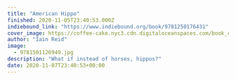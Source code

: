 ```yaml
---
title: "American Hippo"
finished: 2020-11-05T23:40:53.000Z
indiebound_link: "https://www.indiebound.org/book/9781250176431"
cover_image: https://coffee-cake.nyc3.cdn.digitaloceanspaces.com/book_covers/2020/american-hippo.webp
author: "Iain Reid"
image:
  - 9781501126949.jpg
description: "What if instead of horses, hippos?"
date: 2020-11-07T23:40:53+00:00
---
```

